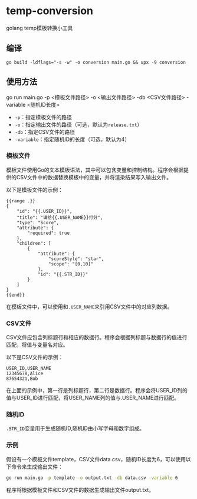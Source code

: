 # temp-conversion

golang temp模板转换小工具

## 编译

```
go build -ldflags="-s -w" -o conversion main.go && upx -9 conversion
```


## 使用方法

go run main.go -p <模板文件路径> -o <输出文件路径> -db <CSV文件路径> -variable <随机ID长度>


- `-p`：指定模板文件的路径
- `-o`：指定输出文件的路径（可选，默认为`release.txt`）
- `-db`：指定CSV文件的路径
- `-variable`：指定随机ID的长度（可选，默认为4）

### 模板文件

模板文件使用Go的文本模板语法，其中可以包含变量和控制结构。程序会根据提供的CSV文件中的数据替换模板中的变量，并将渲染结果写入输出文件。

以下是模板文件的示例：

```temp
{{range .}}
{
    "id": "{{.USER_ID}}",
    "title": "请给{{.USER_NAME}}打分",
    "type": "Score",
    "attribute": {
        "required": true
    },
    "children": [
        {
            "attribute": {
                "scoreStyle": "star",
                "scope": "[0,10]"
            },
            "id": "{{.STR_ID}}"
        }
    ]
}
{{end}}
```

在模板文件中，可以使用和`.USER_NAME`来引用CSV文件中的对应列数据。


### CSV文件
CSV文件应包含列标题行和相应的数据行。程序会根据列标题与数据行的值进行匹配，将值与变量名对应。

以下是CSV文件的示例：

```csv
USER_ID,USER_NAME
12345678,Alice
87654321,Bob
```

在上面的示例中，第一行是列标题行，第二行是数据行。程序会将USER_ID列的值与USER_ID进行匹配，将USER_NAME列的值与.USER_NAME进行匹配。

### 随机ID

`.STR_ID`变量用于生成随机ID,随机ID由小写字母和数字组成。

### 示例
假设有一个模板文件template，CSV文件data.csv，随机ID长度为6，可以使用以下命令来生成输出文件：

```bash
go run main.go -p template -o output.txt -db data.csv -variable 6
```

程序将根据模板文件和CSV文件的数据生成输出文件output.txt。